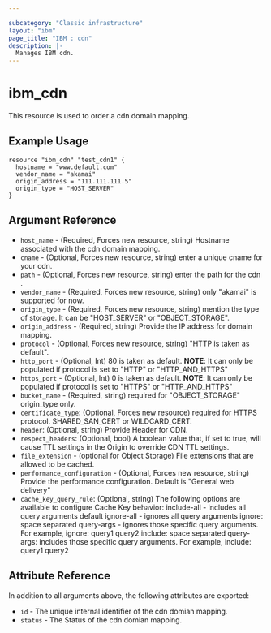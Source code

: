 ```yaml
---

subcategory: "Classic infrastructure"
layout: "ibm"
page_title: "IBM : cdn"
description: |-
  Manages IBM cdn.
---
```


# ibm\_cdn

This resource is used to order a cdn domain mapping.

## Example Usage

```hcl
resource "ibm_cdn" "test_cdn1" {
  hostname = "www.default.com"
  vendor_name = "akamai"
  origin_address = "111.111.111.5"
  origin_type = "HOST_SERVER"
}
```

## Argument Reference

* `host_name` - (Required, Forces new resource, string) Hostname associated with the cdn domain mapping.
* `cname` - (Optional, Forces new resource, string) enter a unique cname for your cdn.
* `path` - (Optional, Forces new resource, string) enter the path for the cdn .
* `vendor_name` - (Required, Forces new resource, string) only "akamai" is supported for now.
* `origin_type` - (Required, Forces new resource, string) mention the type of storage. It can be "HOST_SERVER" or "OBJECT_STORAGE".
* `origin_address` - (Required,  string) Provide the IP address for domain mapping.
* `protocol` - (Optional, Forces new resource, string) "HTTP is taken as default".
* `http_port` - (Optional, Int) 80 is taken as default. **NOTE**: It can only be populated if protocol is set to "HTTP" or "HTTP_AND_HTTPS"
* `https_port` - (Optional, Int) 0 is taken as default. **NOTE**: It can only be populated if protocol is set to "HTTPS" or "HTTP_AND_HTTPS"
* `bucket_name` - (Required, string) required for "OBJECT_STORAGE" origin_type only.
* `certificate_type`: (Optional, Forces new resource) required for HTTPS protocol. SHARED_SAN_CERT or WILDCARD_CERT.
* `header`: (Optional, string) Provide Header for CDN.
* `respect_headers`: (Optional, bool) A boolean value that, if set to true, will cause TTL settings in the Origin to override CDN TTL settings.
* `file_extension` - (optional for Object Storage) File extensions that are allowed to be cached.
* `performance_configuration` - (Optional, Forces new resource, string) Provide the performance configuration. Default is "General web delivery"
* `cache_key_query_rule`: (Optional, string) The following options are available to configure Cache Key behavior:
    include-all - includes all query arguments default
    ignore-all - ignores all query arguments
    ignore: space separated query-args - ignores those specific query arguments. For example, ignore: query1 query2
    include: space separated query-args: includes those specific query arguments. For example, include: query1 query2

## Attribute Reference

In addition to all arguments above, the following attributes are exported:

* `id` - The unique internal identifier of the cdn domian mapping.
* `status` - The Status of the cdn domian mapping.